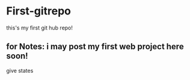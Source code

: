 # First-gitrepo
this's my first git hub repo!

## for Notes: i may post my first web project here soon!
give states

